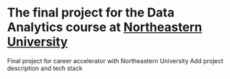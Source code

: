# The final project for the Data Analytics course at [Northeastern University](https://www.northeastern.edu/)
Final project for career accelerator with Northeastern University
Add project description and tech stack
